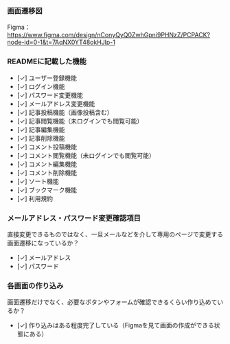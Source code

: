 ### 画面遷移図
Figma：https://www.figma.com/design/nConyQyQ0ZwhGpni9PHNzZ/PCPACK?node-id=0-1&t=7AqNX0YT48okHJlp-1

### READMEに記載した機能
- [✓] ユーザー登録機能
- [✓] ログイン機能
- [✓] パスワード変更機能
- [✓] メールアドレス変更機能
- [✓] 記事投稿機能（画像投稿含む）
- [✓] 記事閲覧機能（未ログインでも閲覧可能）
- [✓] 記事編集機能
- [✓] 記事削除機能
- [✓] コメント投稿機能
- [✓] コメント閲覧機能（未ログインでも閲覧可能）
- [✓] コメント編集機能
- [✓] コメント削除機能
- [✓] ソート機能
- [✓] ブックマーク機能
- [✓] 利用規約

### メールアドレス・パスワード変更確認項目
直接変更できるものではなく、一旦メールなどを介して専用のページで変更する画面遷移になっているか？
- [✓] メールアドレス
- [✓] パスワード

### 各画面の作り込み
画面遷移だけでなく、必要なボタンやフォームが確認できるくらい作り込めているか？
- [✓] 作り込みはある程度完了している（Figmaを見て画面の作成ができる状態にある）
